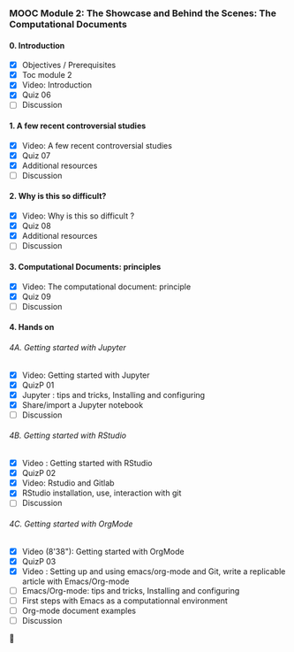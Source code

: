 ### MOOC Module 2: The Showcase and Behind the Scenes: The Computational Documents
#### 0. Introduction
- [x] Objectives / Prerequisites
- [x] Toc module 2
- [x] Video: Introduction
- [x] Quiz 06
- [ ] Discussion

#### 1. A few recent controversial studies
- [x] Video: A few recent controversial studies
- [x] Quiz 07
- [x] Additional resources
- [ ] Discussion

#### 2. Why is this so difficult?
- [x] Video: Why is this so difficult ?
- [x] Quiz 08
- [x] Additional resources
- [ ] Discussion

#### 3. Computational Documents: principles
- [x] Video: The computational document: principle
- [x] Quiz 09
- [ ] Discussion

#### 4. Hands on
###### *4A. Getting started with Jupyter*
- [x] Video: Getting started with Jupyter
- [x] QuizP 01
- [x] Jupyter : tips and tricks, Installing and configuring
- [x] Share/import a Jupyter notebook
- [ ] Discussion
###### *4B. Getting started with RStudio*
- [x] Video : Getting started with RStudio
- [x] QuizP 02
- [x] Video: Rstudio and Gitlab
- [x] RStudio installation, use, interaction with git
- [ ] Discussion
###### *4C. Getting started with OrgMode*
- [x] Video (8'38"): Getting started with OrgMode
- [x] QuizP 03
- [x] Video : Setting up and using emacs/org-mode and Git, write a replicable article with Emacs/Org-mode
- [ ] Emacs/Org-mode: tips and tricks, Installing and configuring
- [ ] First steps with Emacs as a computationnal environment
- [ ] Org-mode document examples
- [ ] Discussion

:construction: